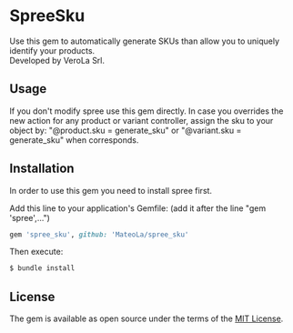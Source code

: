 # SpreeSku
Use this gem to automatically generate SKUs than allow you to uniquely identify your products.<br/>
Developed by VeroLa Srl.

## Usage
If you don't modify spree use this gem directly. In case you overrides the new action for any product or variant controller, assign the sku to your object by: "@product.sku = generate_sku" or "@variant.sku = generate_sku" when corresponds.

## Installation
In order to use this gem you need to install spree first.

Add this line to your application's Gemfile:
(add it after the line "gem 'spree',...")

```ruby
gem 'spree_sku', github: 'MateoLa/spree_sku'
```

Then execute:
```bash
$ bundle install
```

## License
The gem is available as open source under the terms of the [MIT License](https://opensource.org/licenses/MIT).